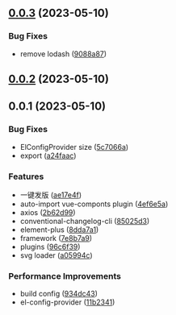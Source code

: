 ## [0.0.3](https://e.coding.net/soul-coder/github/vite-xwk-template/compare/v0.0.2...v0.0.3) (2023-05-10)

### Bug Fixes

-   remove lodash ([9088a87](https://e.coding.net/soul-coder/github/vite-xwk-template/commits/9088a87f101ce9806b14aa33b4e6c5fc11409a7f))

## [0.0.2](https://e.coding.net/soul-coder/github/vite-xwk-template/compare/v0.0.1...v0.0.2) (2023-05-10)

## 0.0.1 (2023-05-10)

### Bug Fixes

-   ElConfigProvider size ([5c7066a](https://e.coding.net/soul-coder/github/vite-xwk-template/commits/5c7066ae2844ff72fff840c9716a8669a7e81e05))
-   export ([a24faac](https://e.coding.net/soul-coder/github/vite-xwk-template/commits/a24faac884344f87a95b2cc94e3135cc1987c809))

### Features

-   一键发版 ([ae17e4f](https://e.coding.net/soul-coder/github/vite-xwk-template/commits/ae17e4f0bc50cba5cb8d0986dcc6d5fa8a14ce50))
-   auto-import vue-componts plugin ([4ef6e5a](https://e.coding.net/soul-coder/github/vite-xwk-template/commits/4ef6e5a3a53f17a34a6d9918be7dbefb7d995801))
-   axios ([2b62d99](https://e.coding.net/soul-coder/github/vite-xwk-template/commits/2b62d991c89b10f843520cb77000675cba8fd8be))
-   conventional-changelog-cli ([85025d3](https://e.coding.net/soul-coder/github/vite-xwk-template/commits/85025d37b7d996d2ce90904420e8e3a1758e5f72))
-   element-plus ([8dda7a1](https://e.coding.net/soul-coder/github/vite-xwk-template/commits/8dda7a1d85f63f944af2e209f8f35734f56d403b))
-   framework ([7e8b7a9](https://e.coding.net/soul-coder/github/vite-xwk-template/commits/7e8b7a9594152d0e1f05ec67ff7c005d4ac9c501))
-   plugins ([96c6f39](https://e.coding.net/soul-coder/github/vite-xwk-template/commits/96c6f39030666f2ffd6ccb0f53a22faaea0ff543))
-   svg loader ([a05994c](https://e.coding.net/soul-coder/github/vite-xwk-template/commits/a05994c4bb0732754ef38e67f26562828b91ef95))

### Performance Improvements

-   build config ([934dc43](https://e.coding.net/soul-coder/github/vite-xwk-template/commits/934dc431f2a82ee4622a97788fb948d96a164981))
-   el-config-provider ([11b2341](https://e.coding.net/soul-coder/github/vite-xwk-template/commits/11b2341e68dbf2f040c6dc26f89edf80227bae15))
